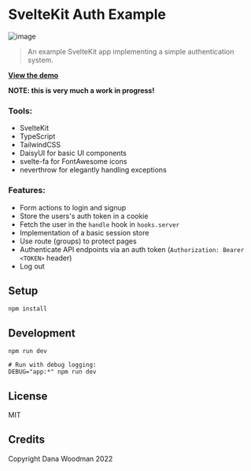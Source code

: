 # SvelteKit Auth Example

![image](https://user-images.githubusercontent.com/157695/190524032-cc22bf37-de46-4d9b-aa05-1c2ef7fca60f.png)

> An example SvelteKit app implementing a simple authentication system.

[**View the demo**](https://sveltekit-auth-example.pages.dev)

**NOTE: this is very much a work in progress!**

### Tools:

- SvelteKit
- TypeScript
- TailwindCSS
- DaisyUI for basic UI components
- svelte-fa for FontAwesome icons
- neverthrow for elegantly handling exceptions

### Features:

- Form actions to login and signup
- Store the users's auth token in a cookie
- Fetch the user in the `handle` hook in `hooks.server`
- Implementation of a basic session store
- Use route (groups) to protect pages
- Authenticate API endpoints via an auth token (`Authorization: Bearer <TOKEN>` header)
- Log out

## Setup

```shell
npm install
```

## Development

```shell
npm run dev

# Run with debug logging:
DEBUG="app:*" npm run dev
```

## License

MIT

## Credits

Copyright Dana Woodman 2022
